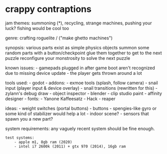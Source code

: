 # crappy contraptions

jam themes: summoning (*), recycling, strange machines, pushing your luck? fishing would be cool too

genre: crafting roguelite / ("make ghetto machines")

synopsis: various parts exist as simple physics objects
summon some random parts with a button/checkpoint
glue them together to get to the next puzzle
reconfigure your monstrosity to solve the next puzzle

known issues:
	- gamepads plugged in after game boot aren't recognized due to missing device update
	- the player gets thrown around a lot

tools used:
	- godot
		- addons:
			- exmoe tools (splash, follow camera)
			- snail input (player input & device overlay)
			- snail transitions (rewritten for this)
			- zylann's debug draw
			- object inspector
	- blender
	- clip studio paint
	- affinity designer
	- fonts:
		- Yanone Kaffeesatz
		- Hack
	- reaper

ideas:
	- weight switches (portal buttons)
	- buttons
	- spengies-like gyro or some kind of stabilizer would help a lot
	- indoor scene?
	- sensors that spawn you a new part?

system requirements:
	any vaguely recent system should be fine enough.

	test systems:
		- apple m1, 8gb ram (2020)
		- intel i7 2600k (2011) + gtx 970 (2014), 16gb ram
